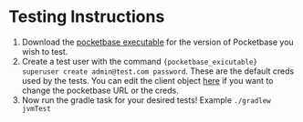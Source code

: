 # Testing Instructions

1. Download the [pocketbase executable](https://github.com/pocketbase/pocketbase/releases/) for the version of
   Pocketbase you wish to test.
2. Create a test user with the command `{pocketbase_exicutable} superuser create admin@test.com password`. These are the
   default creds used by the tests. You can edit the client
   object [here](https://github.com/agrevster/pocketbase-kotlin/blob/158eb3134df624299601bdf41de8a4268dbd73bc/src/commonTest/kotlin/TestUtils.kt#L25)
   if you want to change the pocketbase URL or the creds.
3. Now run the gradle task for your desired tests! Example `./gradlew jvmTest`
